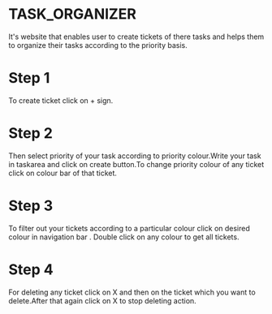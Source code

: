 # TASK_ORGANIZER
It's website that enables user to create tickets of there tasks and helps them to organize their tasks according to the priority basis.
# Step 1
To create ticket click on + sign.
# Step 2
Then select priority of your task according to priority colour.Write your task in taskarea and click on create button.To change priority colour of any ticket click on colour bar of that ticket.
# Step 3
To filter out your tickets according to a particular colour click on desired colour in navigation bar . Double click on any colour to get all tickets.
# Step 4
For deleting any ticket click on X and then on the ticket which you want to delete.After that again click on X to stop deleting action.